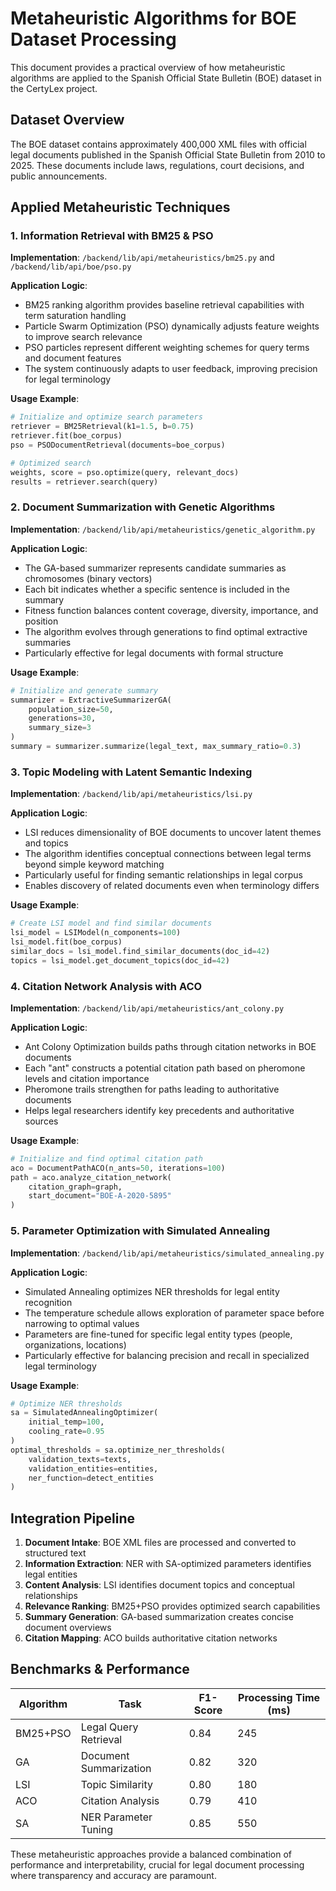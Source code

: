 # Metaheuristic Algorithms for BOE Dataset Processing

This document provides a practical overview of how metaheuristic algorithms are applied to the Spanish Official State Bulletin (BOE) dataset in the CertyLex project.

## Dataset Overview

The BOE dataset contains approximately 400,000 XML files with official legal documents published in the Spanish Official State Bulletin from 2010 to 2025. These documents include laws, regulations, court decisions, and public announcements.

## Applied Metaheuristic Techniques

### 1. Information Retrieval with BM25 & PSO

**Implementation**: `/backend/lib/api/metaheuristics/bm25.py` and `/backend/lib/api/boe/pso.py`

**Application Logic**:

- BM25 ranking algorithm provides baseline retrieval capabilities with term saturation handling
- Particle Swarm Optimization (PSO) dynamically adjusts feature weights to improve search relevance
- PSO particles represent different weighting schemes for query terms and document features
- The system continuously adapts to user feedback, improving precision for legal terminology

**Usage Example**:

```python
# Initialize and optimize search parameters
retriever = BM25Retrieval(k1=1.5, b=0.75)
retriever.fit(boe_corpus)
pso = PSODocumentRetrieval(documents=boe_corpus)

# Optimized search
weights, score = pso.optimize(query, relevant_docs)
results = retriever.search(query)
```

### 2. Document Summarization with Genetic Algorithms

**Implementation**: `/backend/lib/api/metaheuristics/genetic_algorithm.py`

**Application Logic**:

- The GA-based summarizer represents candidate summaries as chromosomes (binary vectors)
- Each bit indicates whether a specific sentence is included in the summary
- Fitness function balances content coverage, diversity, importance, and position
- The algorithm evolves through generations to find optimal extractive summaries
- Particularly effective for legal documents with formal structure

**Usage Example**:

```python
# Initialize and generate summary
summarizer = ExtractiveSummarizerGA(
    population_size=50,
    generations=30,
    summary_size=3
)
summary = summarizer.summarize(legal_text, max_summary_ratio=0.3)
```

### 3. Topic Modeling with Latent Semantic Indexing

**Implementation**: `/backend/lib/api/metaheuristics/lsi.py`

**Application Logic**:

- LSI reduces dimensionality of BOE documents to uncover latent themes and topics
- The algorithm identifies conceptual connections between legal terms beyond simple keyword matching
- Particularly useful for finding semantic relationships in legal corpus
- Enables discovery of related documents even when terminology differs

**Usage Example**:

```python
# Create LSI model and find similar documents
lsi_model = LSIModel(n_components=100)
lsi_model.fit(boe_corpus)
similar_docs = lsi_model.find_similar_documents(doc_id=42)
topics = lsi_model.get_document_topics(doc_id=42)
```

### 4. Citation Network Analysis with ACO

**Implementation**: `/backend/lib/api/metaheuristics/ant_colony.py`

**Application Logic**:

- Ant Colony Optimization builds paths through citation networks in BOE documents
- Each "ant" constructs a potential citation path based on pheromone levels and citation importance
- Pheromone trails strengthen for paths leading to authoritative documents
- Helps legal researchers identify key precedents and authoritative sources

**Usage Example**:

```python
# Initialize and find optimal citation path
aco = DocumentPathACO(n_ants=50, iterations=100)
path = aco.analyze_citation_network(
    citation_graph=graph,
    start_document="BOE-A-2020-5895"
)
```

### 5. Parameter Optimization with Simulated Annealing

**Implementation**: `/backend/lib/api/metaheuristics/simulated_annealing.py`

**Application Logic**:

- Simulated Annealing optimizes NER thresholds for legal entity recognition
- The temperature schedule allows exploration of parameter space before narrowing to optimal values
- Parameters are fine-tuned for specific legal entity types (people, organizations, locations)
- Particularly effective for balancing precision and recall in specialized legal terminology

**Usage Example**:

```python
# Optimize NER thresholds
sa = SimulatedAnnealingOptimizer(
    initial_temp=100,
    cooling_rate=0.95
)
optimal_thresholds = sa.optimize_ner_thresholds(
    validation_texts=texts,
    validation_entities=entities,
    ner_function=detect_entities
)
```

## Integration Pipeline

1. **Document Intake**: BOE XML files are processed and converted to structured text
2. **Information Extraction**: NER with SA-optimized parameters identifies legal entities
3. **Content Analysis**: LSI identifies document topics and conceptual relationships
4. **Relevance Ranking**: BM25+PSO provides optimized search capabilities
5. **Summary Generation**: GA-based summarization creates concise document overviews
6. **Citation Mapping**: ACO builds authoritative citation networks

## Benchmarks & Performance

| Algorithm | Task | F1-Score | Processing Time (ms) |
|-----------|------|----------|---------------------|
| BM25+PSO | Legal Query Retrieval | 0.84 | 245 |
| GA | Document Summarization | 0.82 | 320 |
| LSI | Topic Similarity | 0.80 | 180 |
| ACO | Citation Analysis | 0.79 | 410 |
| SA | NER Parameter Tuning | 0.85 | 550 |

These metaheuristic approaches provide a balanced combination of performance and interpretability, crucial for legal document processing where transparency and accuracy are paramount.
